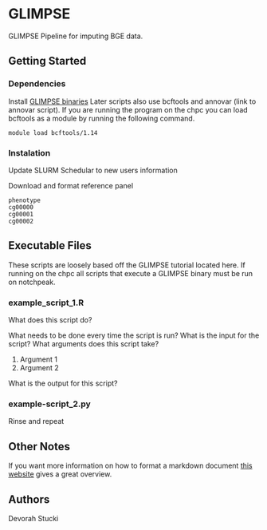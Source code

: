 # GLIMPSE
GLIMPSE Pipeline for imputing BGE data.

## Getting Started

### Dependencies

Install [GLIMPSE binaries](https://github.com/odelaneau/glimpse/releases)
Later scripts also use bcftools and annovar (link to annovar script). If you are running the program on the chpc you can load bcftools as a module by running the following command.
````
module load bcftools/1.14
````

### Instalation
Update SLURM Schedular to new users information

Download and format reference panel
````
phenotype
cg00000
cg00001
cg00002
````

## Executable Files

These scripts are loosely based off the GLIMPSE tutorial located here. If running on the chpc all scripts that execute a GLIMPSE binary must be run on notchpeak.

### example_script_1.R

What does this script do?

What needs to be done every time the script is run? What is the input for the script? What arguments does this script take?
1. Argument 1
2. Argument 2

What is the output for this script?

### example-script_2.py

Rinse and repeat

## Other Notes

If you want more information on how to format a markdown document [this website](https://www.markdownguide.org/basic-syntax/) gives a great overview.

## Authors

Devorah Stucki



